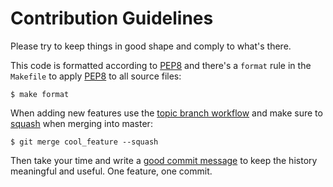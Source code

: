 # Contribution Guidelines

Please try to keep things in good shape and comply to what's there.

This code is formatted according to [PEP8][pep8] and there's a `format` rule
in the `Makefile` to apply [PEP8][pep8] to all source files:

	$ make format

When adding new features use the [topic branch workflow][topic_branch] and
make sure to [squash][squash] when merging into master:

	$ git merge cool_feature --squash

Then take your time and write a [good commit message][commit_messages]
to keep the history meaningful and useful. One feature, one commit.

[pep8]: https://www.python.org/dev/peps/pep-0008/
[topic_branch]: https://git-scm.com/book/en/v2/Git-Branching-Branching-Workflows#_topic_branch
[squash]: https://git-scm.com/docs/git-stash
[commit_messages]: https://juffalow.com/other/write-good-git-commit-message
